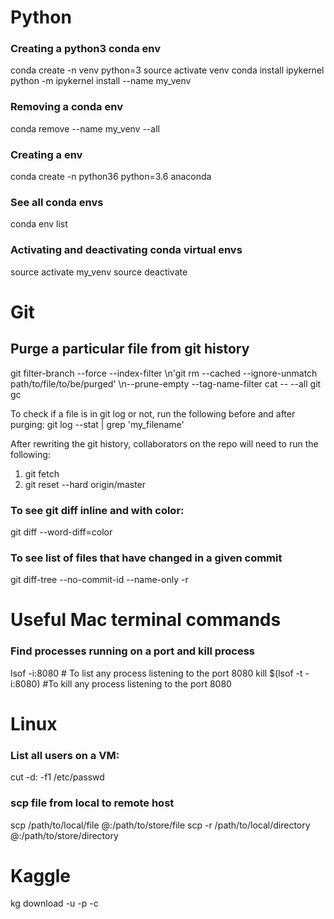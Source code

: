 # Python

### Creating a python3 conda env

conda create -n venv python=3
source activate venv
conda install ipykernel
python -m ipykernel install --name my_venv

### Removing a conda env
conda remove --name my_venv --all

### Creating a env 
conda create -n python36 python=3.6 anaconda

### See all conda envs
conda env list

### Activating and deactivating conda virtual envs
source activate my_venv
source deactivate 

# Git

## Purge a particular file from git history 
git filter-branch --force --index-filter \\n'git rm --cached --ignore-unmatch path/to/file/to/be/purged' \\n--prune-empty --tag-name-filter cat -- --all
git gc

To check if a file is in git log or not, run the following before and after purging:
git log --stat | grep 'my_filename'

After rewriting the git history, collaborators on the repo will need to run the following:
1) git fetch
2) git reset --hard origin/master 

### To see git diff inline and with color:
git diff --word-diff=color

### To see list of files that have changed in a given commit
git diff-tree --no-commit-id --name-only -r <commit-sha>

# Useful Mac terminal commands

### Find processes running on a port and kill process
lsof -i:8080 # To list any process listening to the port 8080
kill $(lsof -t -i:8080) #To kill any process listening to the port 8080

# Linux
### List all users on a VM:
cut -d: -f1 /etc/passwd

### scp file from local to remote host
scp /path/to/local/file  <username>@<host-ip>:/path/to/store/file
scp -r /path/to/local/directory  <username>@<host-ip>:/path/to/store/directory


# Kaggle
kg download -u <your username> -p <your password> -c <name-of-competition>
